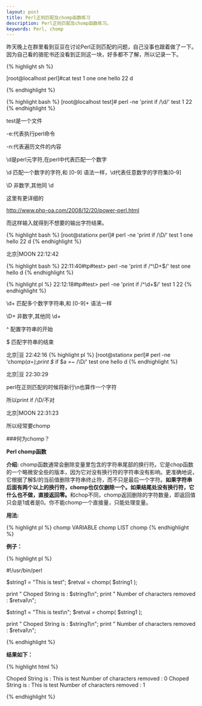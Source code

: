 ```yaml
---
layout: post
title: Perl正则匹配及chomp函数练习
description: Perl正则匹配及chomp函数练习。
keywords: Perl, chomp
---
```

昨天晚上在群里看到豆豆在讨论Perl正则匹配的问题，自己没事也跟着做了一下。因为自己看的骆驼书还没看到正则这一块，好多都不了解，所以记录一下。

{% highlight sh %}

[root@localhost perl]#cat test
1
one one
hello
22
d

{% endhighlight  %}

{% highlight bash  %}
[root@localhost test]# perl -ne 'print if /\d/' test
1
22
{% endhighlight  %}

test是一个文件

-e:代表执行perl命令

-n:代表遍历文件的内容

\d是perl元字符,在perl中代表匹配一个数字

\d	匹配一个数字的字符,和 [0-9] 语法一样，\d代表任意数字的字符集[0-9]

\D	非数字,其他同 \d

这里有更详细的

http://www.php-oa.com/2008/12/20/power-perl.html

而这样输入就得到不想要的输出字符结果。

{% highlight bash  %}
[root@stationx perl]# perl -ne 'print if /\D/' test
1
one
hello
22
d
{% endhighlight  %}

北京|MOON  22:12:42

{% highlight bash  %}
22:11:40#tp#test> perl -ne 'print if /^\D+$/' test
one
hello
d
{% endhighlight  %}

{% highlight pl  %}
22:12:18#tp#test> perl -ne 'print if /^\d+$/' test
1
22
{% endhighlight  %}


\d+	匹配多个数字字符串,和 [0-9]+ 语法一样

\D+	非数字,其他同 \d+

^    配置字符串的开始

$    匹配字符串的结束


北京|豆  22:42:16
{% highlight pl  %}
[root@stationx perl]# perl -ne 'chomp($a=$_);print $_ if $a =~ /\D/' test
one
hello
d
{% endhighlight  %}

北京|豆  22:30:29

perl在正则匹配的时候将新行\n也算作一个字符

所以print if /\D/不对

北京|MOON  22:31:23

所以经常要chomp

###何为chomp？

<strong>Perl chomp函数</strong>

<strong>介绍:</strong>
chomp函数通常会删除变量里包含的字符串尾部的换行符。它是chop函数的一个略微安全些的版本，因为它对没有换行符的字符串没有影响。更准确地说，它根据了解$/的当前值删除字符串终止符，而不只是最后一个字符。<strong>如果字符串后面有两个以上的换行符，chomp也仅仅删除一个。如果结尾处没有换行符，它什么也不做，直接返回零。</strong>和chop不同，chomp返回删除的字符数量，即返回值只会是1或者是0。你不能chomp一个直接量，只能处理变量。

<strong>用法:</strong>

{% highlight pl  %}
chomp VARIABLE
chomp LIST
chomp
{% endhighlight  %}

<strong>例子：</strong>

{% highlight pl %}

#!/usr/bin/perl

$string1 = "This is test";
$retval  = chomp( $string1 );

print " Choped String is : $string1\n";
print " Number of characters removed : $retval\n";

$string1 = "This is test\n";
$retval  = chomp( $string1 );

print " Choped String is : $string1\n";
print " Number of characters removed : $retval\n";

{% endhighlight %}

<strong>结果如下：</strong>

{% highlight html %}

Choped String is : This is test
Number of characters removed : 0
Choped String is : This is test
Number of characters removed : 1

{% endhighlight %}
